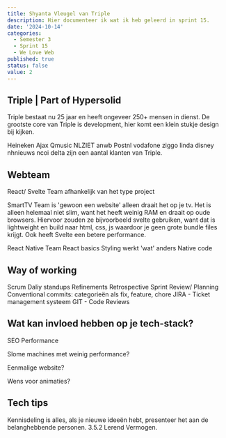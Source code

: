 ```yaml
---
title: Shyanta Vleugel van Triple
description: Hier documenteer ik wat ik heb geleerd in sprint 15.
date: '2024-10-14'
categories:
  - Semester 3
  - Sprint 15
  - We Love Web
published: true
status: false
value: 2
---
```


## Triple | Part of Hypersolid
Triple bestaat nu 25 jaar en heeft ongeveer 250+ mensen in dienst. 
De grootste core van Triple is development, hier komt een klein stukje design bij kijken.

Heineken Ajax Qmusic NLZIET anwb Postnl vodafone ziggo linda disney nhnieuws ncoi delta zijn een aantal klanten van Triple.
<!-- (infinite Carrousel voor de logo's) -->

## Webteam
React/ Svelte Team 
afhankelijk van het type project

SmartTV Team
is 'gewoon een website' alleen draait het op je tv. Het is alleen helemaal niet slim, want het heeft weinig RAM en draait op oude browsers.
Hiervoor zouden ze bijvoorbeeld svelte gebruiken, want dat is lightweight en build naar html, css, js waardoor je geen grote bundle files krijgt. Ook heeft Svelte een betere performance.

React Native Team
React basics
Styling werkt 'wat' anders
Native code

## Way of working
Scrum
Daliy standups
Refinements
Retrospective
Sprint Review/ Planning
Conventional commits: categorieën als fix, feature, chore
JIRA - Ticket management systeem
GIT - Code Reviews


## Wat kan invloed hebben op je tech-stack?
SEO Performance

Slome machines met weinig performance?

Eenmalige website?

Wens voor animaties?

## Tech tips
Kennisdeling is alles, als je nieuwe ideeën hebt, presenteer het aan de belanghebbende personen. 3.5.2 Lerend Vermogen.